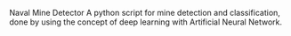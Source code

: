 Naval Mine Detector
A python script for mine detection and classification, done by using the concept of deep learning with Artificial Neural Network.
